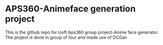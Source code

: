 # APS360-Animeface generation project
This is the github repo for Uoft Aps360 group project-Anime face generator.
The project is done in group of four and made use of DCGan

